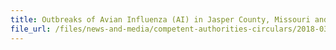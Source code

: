 ```yaml
---
title: Outbreaks of Avian Influenza (AI) in Jasper County, Missouri and Hopkins County, Texas, USA 
file_url: /files/news-and-media/competent-authorities-circulars/2018-03-12-CA.pdf
---
```

